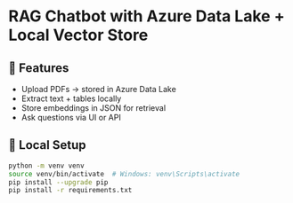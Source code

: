 # RAG Chatbot with Azure Data Lake + Local Vector Store

## 🚀 Features
- Upload PDFs → stored in Azure Data Lake
- Extract text + tables locally
- Store embeddings in JSON for retrieval
- Ask questions via UI or API

## 🔧 Local Setup
```bash
python -m venv venv
source venv/bin/activate  # Windows: venv\Scripts\activate
pip install --upgrade pip
pip install -r requirements.txt

